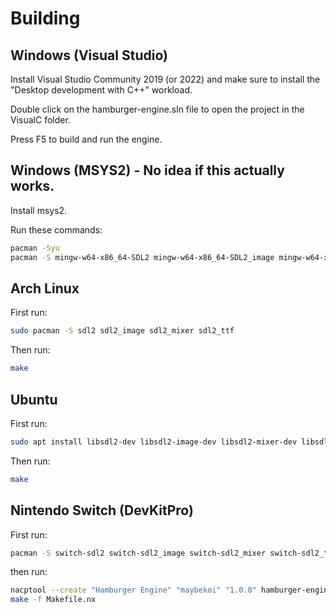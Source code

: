 # Building

## Windows (Visual Studio)

Install Visual Studio Community 2019 (or 2022) and make sure to install the "Desktop development with C++" workload.

Double click on the hamburger-engine.sln file to open the project in the VisualC folder.

Press F5 to build and run the engine.

## Windows (MSYS2) - No idea if this actually works.

Install msys2.

Run these commands:

```bash
pacman -Syu
pacman -S mingw-w64-x86_64-SDL2 mingw-w64-x86_64-SDL2_image mingw-w64-x86_64-SDL2_mixer mingw-w64-x86_64-SDL2_ttf
```

## Arch Linux

First run:

```bash
sudo pacman -S sdl2 sdl2_image sdl2_mixer sdl2_ttf
```

Then run:

```bash
make
```

## Ubuntu

First run:

```bash
sudo apt install libsdl2-dev libsdl2-image-dev libsdl2-mixer-dev libsdl2-ttf-dev
```

Then run:

```bash
make
```

## Nintendo Switch (DevKitPro)

First run:

```bash
pacman -S switch-sdl2 switch-sdl2_image switch-sdl2_mixer switch-sdl2_ttf
```

then run:

```bash
nacptool --create "Hamburger Engine" "maybekoi" "1.0.0" hamburger-engine.nacp # reminder to change the title, author, and version to your game's info!
make -f Makefile.nx
```
